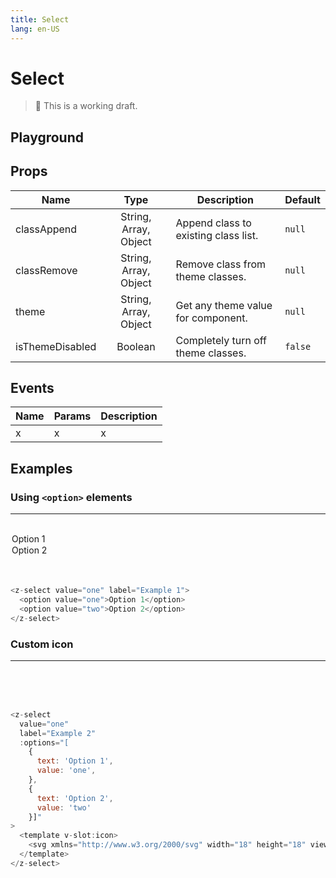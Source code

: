 ```yaml
---
title: Select
lang: en-US
---
```


# Select

> 🚨 This is a working draft.

## Playground

<z-select-playground />

## Props

| Name            |         Type          | Description                          | Default |
| --------------- | :-------------------: | ------------------------------------ | ------- |
| classAppend     | String, Array, Object | Append class to existing class list. | `null`  |
| classRemove     | String, Array, Object | Remove class from theme classes.     | `null`  |
| theme           | String, Array, Object | Get any theme value for component.   | `null`  |
| isThemeDisabled |        Boolean        | Completely turn off theme classes.   | `false` |

## Events

| Name | Params | Description |
| ---- | ------ | ----------- |
| x    | x      | x           |

## Examples

### Using `<option>` elements

---

<br/>
<z-select value="one" label="Example 1">
  <option value="one">
    Option 1
  </option>
  <option value="two">
    Option 2
  </option>
</z-select>

<br/>
<br/>

```js
<z-select value="one" label="Example 1">
  <option value="one">Option 1</option>
  <option value="two">Option 2</option>
</z-select>
```

### Custom icon

---

<br/>
<z-select
  value="two"
  label="Example 2"
  :options="[
    {
      text: 'Option 1',
      value: 'one',
    },
    {
      text: 'Option 2',
      value: 'two'
    }]"
>
  <template v-slot:icon>
    <svg xmlns="http://www.w3.org/2000/svg" width="18" height="18" viewBox="0 0 24 24" fill="none" stroke="currentColor" stroke-width="2" stroke-linecap="round" stroke-linejoin="round" class="feather feather-arrow-down"><line x1="12" y1="5" x2="12" y2="19"></line><polyline points="19 12 12 19 5 12"></polyline></svg>
  </template>
</z-select>

<br/>
<br/>

```js
<z-select
  value="one"
  label="Example 2"
  :options="[
    {
      text: 'Option 1',
      value: 'one',
    },
    {
      text: 'Option 2',
      value: 'two'
    }]"
>
  <template v-slot:icon>
    <svg xmlns="http://www.w3.org/2000/svg" width="18" height="18" viewBox="0 0 24 24" fill="none" stroke="currentColor" stroke-width="2" stroke-linecap="round" stroke-linejoin="round" class="feather feather-arrow-down"><line x1="12" y1="5" x2="12" y2="19"></line><polyline points="19 12 12 19 5 12"></polyline></svg>
  </template>
</z-select>
```
